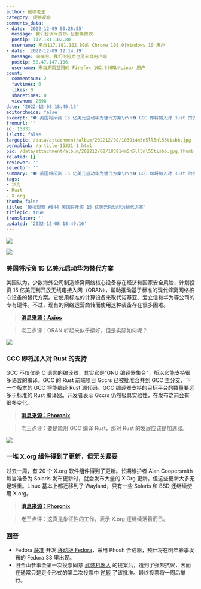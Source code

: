```yaml
---
author: 硬核老王
category: 硬核观察
comments_data:
- date: '2022-12-09 00:28:55'
  message: 我们也该斥资15 亿替换微软
  postip: 117.181.102.80
  username: 来自117.181.102.80的 Chrome 108.0|Windows 10 用户
- date: '2022-12-09 12:14:19'
  message: 同样的，我们的阻力也是来自用户端
  postip: 58.47.147.106
  username: 来自湖南益阳的 Firefox 102.0|GNU/Linux 用户
count:
  commentnum: 2
  favtimes: 0
  likes: 0
  sharetimes: 0
  viewnum: 2698
date: '2022-12-08 18:40:16'
editorchoice: false
excerpt: "❶ 美国将斥资 15 亿美元启动华为替代方案\r\n❷ GCC 即将加入对 Rust 的支持\r\n❸ 一堆 X.org 组件得到了更新，但无关紧要"
fromurl: ''
id: 15331
islctt: false
largepic: /data/attachment/album/202212/08/183914m5n5ll5nl55tisbb.jpg
permalink: /article-15331-1.html
pic: /data/attachment/album/202212/08/183914m5n5ll5nl55tisbb.jpg.thumb.jpg
related: []
reviewer: ''
selector: ''
summary: "❶ 美国将斥资 15 亿美元启动华为替代方案\r\n❷ GCC 即将加入对 Rust 的支持\r\n❸ 一堆 X.org 组件得到了更新，但无关紧要"
tags:
- 华为
- Rust
- X.org
thumb: false
title: '硬核观察 #844 美国将斥资 15 亿美元启动华为替代方案'
titlepic: true
translator: ''
updated: '2022-12-08 18:40:16'
---
```


![](/data/attachment/album/202212/08/183914m5n5ll5nl55tisbb.jpg)


![](/data/attachment/album/202212/08/183922ppv00o11xgx1v5gp.jpg)


### 美国将斥资 15 亿美元启动华为替代方案


美国认为，少数海外公司制造蜂窝网络核心设备存在经济和国家安全风险，计划投资 15 亿美元到开放无线电接入网（ORAN），帮助推动基于标准的现代蜂窝网络核心设备的替代方案。它使用标准的计算设备来取代诺基亚、爱立信和华为等公司的专有硬件。不过，现有的网络运营商转而使用这种装备存在很多困难。



> 
> **[消息来源：Axios](https://www.axios.com/2022/12/07/huawei-alternatives-5g-cellural-equipment-oran)**
> 
> 
> 



> 
> 老王点评：ORAN 听起来似乎挺好，但是实际如何呢？
> 
> 
> 


![](/data/attachment/album/202212/08/183932e7dijw3ith5qpqdz.jpg)


### GCC 即将加入对 Rust 的支持


GCC 不仅仅是 C 语言的编译器，其实它是“GNU 编译器集合”，所以它能支持很多语言的编译。GCC 的 Rust 前端项目 Gccrs 已被批准合并到 GCC 主分支，下一个版本的 GCC 将能编译 Rust 源代码。GCC 编译器支持的目标平台的数量要远多于标准的 Rust 编译器。开发者表示 Gccrs 仍然极具实验性，在发布之前会有很多变化。



> 
> **[消息来源：Phoronix](https://www.phoronix.com/news/GCC-Rust-v4-Cleared-For-Landing)**
> 
> 
> 



> 
> 老王点评：要是能用 GCC 编译 Rust，那对 Rust 的发展应该是加速器。
> 
> 
> 


![](/data/attachment/album/202212/08/183943ejijaqqq26aqxxjj.jpg)


### 一堆 X.org 组件得到了更新，但无关紧要


过去一周，有 20 个 X.org 软件组件得到了更新。长期维护者 Alan Coopersmith 每当准备为 Solaris 发布更新时，就会发布大量的 X.Org 更新。但这些更新大多无足轻重。Linux 基本上都迁移到了 Wayland，只有一些 Solaris 和 BSD 还继续使用 X.org。



> 
> **[消息来源：Phoronix](https://www.phoronix.com/news/20-X.Org-Updates-December-2022)**
> 
> 
> 



> 
> 老王点评：这真是象征性的工作，表示 X.org 还继续活着而已。
> 
> 
> 


### 回音


* Fedora [获准](https://www.phoronix.com/news/Fedora-Mobility-Phosh-Approved) 开发 [移动版 Fedora](/article-15236-1.html)，采用 Phosh 合成器，预计将在明年春季发布的 Fedora 38 里出现。
* 旧金山参事会第一次投票同意 [武装机器人](/article-15285-1.html) 的提案后，遭到了强烈抗议，因而在通常只是走个形式的第二次投票中 [逆转](https://www.sfchronicle.com/bayarea/article/S-F-halts-killer-robots-police-policy-17636020.php) 了该批准。最终投票将一周后举行。